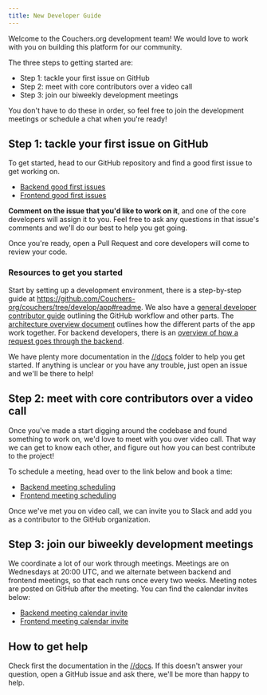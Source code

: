 ```yaml
---
title: New Developer Guide
---
```


Welcome to the Couchers.org development team! We would love to work with you on building this platform for our community.

The three steps to getting started are:

* Step 1: tackle your first issue on GitHub
* Step 2: meet with core contributors over a video call
* Step 3: join our biweekly development meetings

You don't have to do these in order, so feel free to join the development meetings or schedule a chat when you're ready!

## Step 1: tackle your first issue on GitHub

To get started, head to our GitHub repository and find a good first issue to get working on.

<!-- not assigned, exclude critical or high priority issues, and exclude those requiring work from the other "end" -->
* [Backend good first issues](https://github.com/Couchers-org/couchers/issues?q=is%3Aopen+is%3Aissue+label%3Abackend+label%3A%22good+first+issue%22+-label%3Afrontend+-label%3A%22priority%3A+critical%22+-label%3A%22priority%3A+high%22+no%3Aassignee)
* [Frontend good first issues](https://github.com/Couchers-org/couchers/issues?q=is%3Aopen+is%3Aissue+label%3Afrontend+label%3A%22good+first+issue%22+-label%3Abackend+-label%3A%22priority%3A+critical%22+-label%3A%22priority%3A+high%22+no%3Aassignee)

**Comment on the issue that you'd like to work on it**, and one of the core developers will assign it to you. Feel free to ask any questions in that issue's comments and we'll do our best to help you get going.

Once you're ready, open a Pull Request and core developers will come to review your code.

### Resources to get you started

Start by setting up a development environment, there is a step-by-step guide at <https://github.com/Couchers-org/couchers/tree/develop/app#readme>. We also have a [general developer contributor guide](https://github.com/Couchers-org/couchers/blob/develop/docs/contributing.md) outlining the GitHub workflow and other parts. The [architecture overview document](https://github.com/Couchers-org/couchers/blob/develop/docs/architecture.md) outlines how the different parts of the app work together. For backend developers, there is an [overview of how a request goes through the backend](https://github.com/Couchers-org/couchers/blob/develop/docs/life-of-an-rpc.md).

We have plenty more documentation in the [//docs](https://github.com/Couchers-org/couchers/tree/develop/docs) folder to help you get started. If anything is unclear or you have any trouble, just open an issue and we'll be there to help!

## Step 2: meet with core contributors over a video call

Once you've made a start digging around the codebase and found something to work on, we'd love to meet with you over video call. That way we can get to know each other, and figure out how you can best contribute to the project!

To schedule a meeting, head over to the link below and book a time:

* [Backend meeting scheduling](https://couchers.org/backend-developer-chat)
* [Frontend meeting scheduling](https://couchers.org/frontend-developer-chat)

Once we've met you on video call, we can invite you to Slack and add you as a contributor to the GitHub organization.

## Step 3: join our biweekly development meetings

We coordinate a lot of our work through meetings. Meetings are on Wednesdays at 20:00 UTC, and we alternate between backend and frontend meetings, so that each runs once every two weeks. Meeting notes are posted on GitHub after the meeting. You can find the calendar invites below:

* [Backend meeting calendar invite](http://couchers.org/contributors/backend-meeting.ics)
* [Frontend meeting calendar invite](http://couchers.org/contributors/frontend-meeting.ics)

## How to get help

Check first the documentation in the [//docs](https://github.com/Couchers-org/couchers/tree/develop/docs). If this doesn't answer your question, open a GitHub issue and ask there, we'll be more than happy to help.
